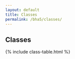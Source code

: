 ```yaml
---
layout: default
title: Classes
permalink: /bha5/classes/
---
```


## Classes

{% include class-table.html %}